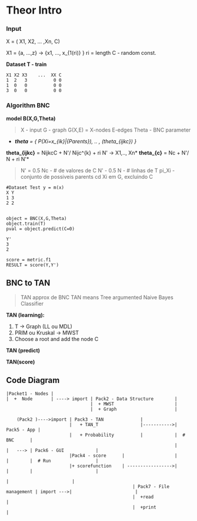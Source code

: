 # Theor Intro 


### Input 
X = ( X1, X2, ... ,Xn, C)

X1 = {a, ...,z} -> {x1, ..., x_{1(ri)} }   ri = length 
C - random const. 


**Dataset T - train**  
```
X1 X2 X3    ...  XX C
1  2   3          0 0
1  0   0		  0	0 
3  0   0          0 0
```


### Algorithm BNC 


**model B(X,G,Theta)**

>
> X - input
> G - graph   G(X,E) = X-nodes E-edges 
> Theta -  BNC  parameter



* ***theta** = { P(Xi=x_{ik}|{Parents}), .. , (theta_{ijkc}) }*

**theta_{ijkc}** = NijkcC + N'/ Nijc^{k} + ri N'  -> X1,.., Xn*
**theta_{c}** = Nc + N'/ N + ri N'* 
> N' = 0.5
> Nc - # de valores de C
> N' - 0.5 
> N - # linhas de T
> pi_Xi - conjunto de possiveis parents cd  Xi em G, excluindo C
>

```
#Dataset Test y = m(x)
X Y
1 3
2 2


object = BNC(X,G,Theta)
object.train(T)
pval = object.predict(C=0)

Y'
3
2

score = metric.f1
RESULT = score(Y,Y')
```
## BNC  to TAN 

>
> TAN approx de BNC 
> TAN  means Tree argumented Naive Bayes Classifier 
>

**TAN (learning):** 
1. T -> Graph (LL ou MDL)  
2. PRIM ou Kruskal -> MWST   
3. Choose a root and add the node C

**TAN (predict)**

**TAN(score)**


## Code Diagram 

```
|Packet1 - Nodes |
|  +  Node       | ----> import | Pack2 - Data Structure        | 
                                |  + MWST                       |
                                |  + Graph                      |
                    
    (Pack2 )---->import | Pack3 - TAN              |                
                        |   + TAN_T                |----------->| Pack5 - App |
                        |   + Probability          |            |  # BNC      |
                                                                |             |   ---> | Pack6 - GUI            | 
                        |Pack4 - score      |                   |             |        |  # Run                 |    
                        |+ scorefunction    | ----------------->|             |        |                        |
                                                                                       |                        |
                                                | Pack7 - File management | import --->|                        |
                                                |  +read                  |                             
                                                |  +print                 |                          

```











